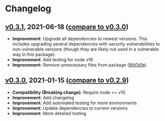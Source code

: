 # Changelog

<a name="v0.3.1"></a>
## [v0.3.1](https://github.com/sth/stream-watcher/tree/v0.3.1), 2021-06-18 ([compare to v0.3.0](https://github.com/sth/stream-watcher/compare/v0.3.0...v0.3.1))

* **Improvement**: Upgrade all dependencies to newest versions. This includes upgrading several dependencies with security vulnerabilities to non-vulnerable versions (though they are likely not used in a vulnerable way in this package).
* **Improvement**: Add testing for node v16
* **Improvement**: Remove unnecessary files from package ([9fd7d1e](https://github.com/sth/stream-watcher/commit/9fd7d1e3e913f39566197bb4078dab03b7d0a121))

<a name="v0.3.0"></a>
## [v0.3.0](https://github.com/sth/stream-watcher/tree/v0.3.0), 2021-01-15 ([compare to v0.2.9](https://github.com/sth/stream-watcher/compare/v0.2.9...v0.3.0))

* **Compatibility (Breaking change)**: Require node >= v10
* **Improvement**: Add changelog
* **Improvement**: Add automated testing for more environments
* **Improvement**: Update dependencies to current versions
* **Improvement**: More detailed testing
